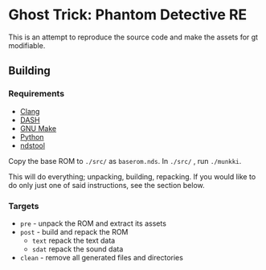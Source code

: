 # Ghost Trick: Phantom Detective RE
This is an attempt to reproduce the source code and make the assets for gt
modifiable.

## Building
### Requirements
* [Clang](https://clang.llvm.org)
* [DASH](http://gondor.apana.org.au/~herbert/dash)
* [GNU Make](https://www.gnu.org/software/make)
* [Python](https://www.python.org)
* [ndstool](https://github.com/devkitPro/ndstool)

Copy the base ROM to `./src/` as `baserom.nds`.
In `./src/` , run `./munkki`.

This will do everything; unpacking, building, repacking. If you would like to
do only just one of said instructions, see the section below.

### Targets
* `pre` - unpack the ROM and extract its assets
* `post` - build and repack the ROM
	* `text` repack the text data
	* `sdat` repack the sound data
* `clean` - remove all generated files and directories
